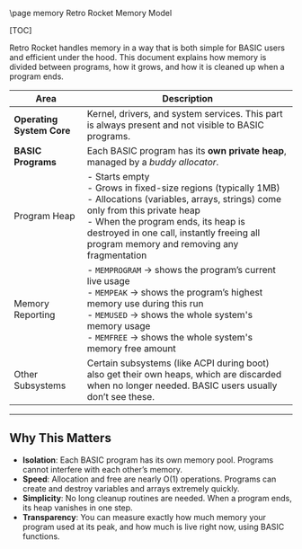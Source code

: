 \page memory Retro Rocket Memory Model

[TOC]

Retro Rocket handles memory in a way that is both simple for BASIC users and
efficient under the hood. This document explains how memory is divided between
programs, how it grows, and how it is cleaned up when a program ends.

| Area            | Description                                                                 |
|-----------------|-----------------------------------------------------------------------------|
| **Operating System Core** | Kernel, drivers, and system services. This part is always present and not visible to BASIC programs. |
| **BASIC Programs** | Each BASIC program has its **own private heap**, managed by a *buddy allocator*. |
| Program Heap    | - Starts empty<br>- Grows in fixed-size regions (typically 1MB)<br>- Allocations (variables, arrays, strings) come only from this private heap<br>- When the program ends, its heap is destroyed in one call, instantly freeing all program memory and removing any fragmentation |
| Memory Reporting | - `MEMPROGRAM` → shows the program’s current live usage<br>- `MEMPEAK` → shows the program’s highest memory use during this run<br>- `MEMUSED` → shows the whole system's memory usage<br>- `MEMFREE` → shows the whole system's memory free amount |
| Other Subsystems | Certain subsystems (like ACPI during boot) also get their own heaps, which are discarded when no longer needed. BASIC users usually don’t see these. |

---

## Why This Matters

- **Isolation**: Each BASIC program has its own memory pool. Programs cannot interfere with each other’s memory.
- **Speed**: Allocation and free are nearly O(1) operations. Programs can create and destroy variables and arrays extremely quickly.
- **Simplicity**: No long cleanup routines are needed. When a program ends, its heap vanishes in one step.
- **Transparency**: You can measure exactly how much memory your program used at its peak, and how much is live right now, using BASIC functions.
